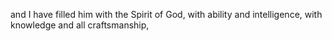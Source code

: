 and I have filled him with the Spirit of God, with ability and intelligence, with knowledge and all craftsmanship,
